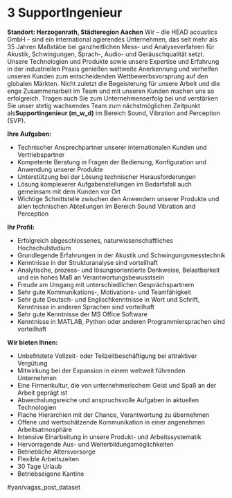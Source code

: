 # 3 SupportIngenieur 
**Standort: Herzogenrath, Städteregion Aachen**
Wir – die HEAD acoustics GmbH – sind ein international agierendes Unternehmen, das seit mehr als 35 Jahren Maßstäbe bei ganzheitlichen Mess- und Analyseverfahren für Akustik, Schwingungen, Sprach-, Audio- und Geräuschqualität setzt. Unsere Technologien und Produkte sowie unsere Expertise und Erfahrung in der industriellen Praxis genießen weltweite Anerkennung und verhelfen unseren Kunden zum entscheidenden Wettbewerbsvorsprung auf den globalen Märkten. Nicht zuletzt die Begeisterung für unsere Arbeit und die enge Zusammenarbeit im Team und mit unseren Kunden machen uns so erfolgreich.
Tragen auch Sie zum Unternehmenserfolg bei und verstärken Sie unser stetig wachsendes Team zum nächstmöglichen Zeitpunkt als**Supportingenieur (m_w_d)** im Bereich Sound, Vibration and Perception (SVP).

**Ihre Aufgaben:**
* Technischer Ansprechpartner unserer internationalen Kunden und Vertriebspartner
* Kompetente Beratung in Fragen der Bedienung, Konfiguration und Anwendung unserer Produkte
* Unterstützung bei der Lösung technischer Herausforderungen
* Lösung komplexerer Aufgabenstellungen im Bedarfsfall auch gemeinsam mit dem Kunden vor Ort
* Wichtige Schnittstelle zwischen den Anwendern unserer Produkte und allen technischen Abteilungen im Bereich Sound Vibration and Perception

**Ihr Profil:**
* Erfolgreich abgeschlossenes, naturwissenschaftliches Hochschulstudium
* Grundlegende Erfahrungen in der Akustik und Schwingungsmesstechnik
* Kenntnisse in der Strukturanalyse sind vorteilhaft
* Analytische, prozess- und lösungsorientierte Denkweise, Belastbarkeit und ein hohes Maß an Verantwortungsbewusstsein
* Freude am Umgang mit unterschiedlichen Gesprächspartnern
* Sehr gute Kommunikations-, Motivations- und Teamfähigkeit
* Sehr gute Deutsch- und Englischkenntnisse in Wort und Schrift, Kenntnisse in anderen Sprachen sind vorteilhaft
* Sehr gute Kenntnisse der MS Office Software
* Kenntnisse in MATLAB, Python oder anderen Programmiersprachen sind vorteilhaft

**Wir bieten Ihnen:**
* Unbefristete Vollzeit- oder Teilzeitbeschäftigung bei attraktiver Vergütung
* Mitwirkung bei der Expansion in einem weltweit führenden Unternehmen
* Eine Firmenkultur, die von unternehmerischem Geist und Spaß an der Arbeit geprägt ist
* Abwechslungsreiche und anspruchsvolle Aufgaben in aktuellen Technologien
* Flache Hierarchien mit der Chance, Verantwortung zu übernehmen
* Offene und wertschätzende Kommunikation in einer angenehmen Arbeitsatmosphäre
* Intensive Einarbeitung in unsere Produkt- und Arbeitssystematik
* Hervorragende Aus- und Weiterbildungsmöglichkeiten
* Betriebliche Altersvorsorge
* Flexible Arbeitszeiten
* 30 Tage Urlaub
* Betriebseigene Kantine

#yan/vagas_post_dataset